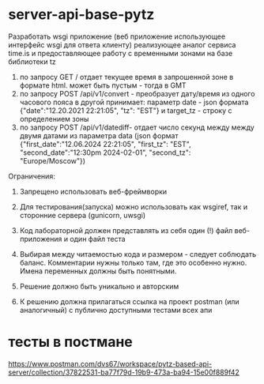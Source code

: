 # server-api-base-pytz

Разработать wsgi приложение (веб приложение использующее интерфейс wsgi для ответа клиенту) реализующее аналог сервиса time.is и предоставляющее работу с временными зонами на базе библиотеки tz
1) по запросу GET /<tz name> отдает текущее время в запрошенной зоне в формате html. <tz name> может быть пустым - тогда в GMT
2) по запросу POST /api/v1/convert - преобразует дату/время из одного часового пояса в другой
принимает: параметр date - json формата {"date":"12.20.2021 22:21:05", "tz": "EST"}  и target_tz - строку с определением зоны
3) по запросу POST /api/v1/datediff- отдает число секунд между между двумя датами из параметра data (json формат {"first_date":"12.06.2024 22:21:05", "first_tz": "EST", "second_date":"12:30pm 2024-02-01", "second_tz": "Europe/Moscow"})

Ограничения:

1) Запрещено использовать веб-фреймворки

2) Для тестирования(запуска) можно использовать как wsgiref, так и сторонние сервера (gunicorn, uwsgi)

3) Код лабораторной должен представлять из себя один (!) файл веб-приложения и один файл теста

4) Выбирая между читаемостью кода и размером - следует соблюдать баланс. Комментарии нужны только там, где это особенно нужно. Имена переменных должны быть понятными.

5) Решение должно быть уникально и авторским

6) К решению должна прилагаться ссылка на проект postman (или аналогичный) с публично доступными тестами всех апи

# тесты в постмане 
https://www.postman.com/dvs67/workspace/pytz-based-api-server/collection/37822531-ba77f79d-19b9-473a-ba94-15e00f889f42
